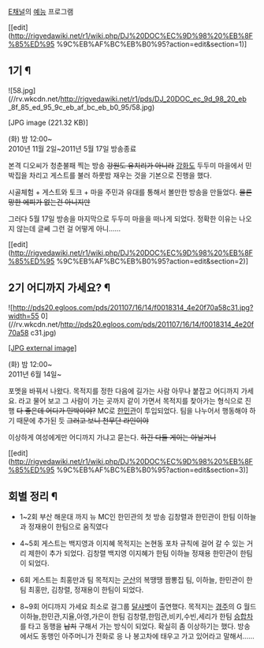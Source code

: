 [E채널](E%EC%B1%84%EB%84%90.md)의 [예능](%EC%98%88%EB%8A%A5.md) 프로그램

[[edit](http://rigvedawiki.net/r1/wiki.php/DJ%20DOC%EC%9D%98%20%EB%8F%85%ED%95
%9C%EB%AF%BC%EB%B0%95?action=edit&section=1)]

## 1기 ¶

![58.jpg](//rv.wkcdn.net/http://rigvedawiki.net/r1/pds/DJ_20DOC_ec_9d_98_20_eb
_8f_85_ed_95_9c_eb_af_bc_eb_b0_95/58.jpg)

[JPG image (221.32 KB)]

  
(화) 밤 12:00~  
2010년 11월 2일~2011년 5월 17일 방송종료

  

본격 디오씨가 청춘불패 찍는 방송 <del>강원도 유치리가 아니라</del>
[강화도](%EA%B0%95%ED%99%94%EB%8F%84.md) 두두미 마을에서 민박집을 차리고 게스트를 불러 하룻밤 재우는 것을
기본으로 진행을 했다.

  

시골체험 + 게스트와 토크 + 마을 주민과 유대를 통해서 볼만한 방송을 만들었다. <del>물론 망한 에피가 없는건 아니지만</del>

  

그러다 5월 17일 방송을 마지막으로 두두미 마을을 떠나게 되었다. 정확한 이유는 나오지 않는데 글쎄 그런 걸 어떻게 아니......

  
  

[[edit](http://rigvedawiki.net/r1/wiki.php/DJ%20DOC%EC%9D%98%20%EB%8F%85%ED%95
%9C%EB%AF%BC%EB%B0%95?action=edit&section=2)]

## 2기 어디까지 가세요? ¶

![http://pds20.egloos.com/pds/201107/16/14/f0018314_4e20f70a58c31.jpg?width=55
0](//rv.wkcdn.net/http://pds20.egloos.com/pds/201107/16/14/f0018314_4e20f70a58
c31.jpg)

[[JPG external
image]](http://pds20.egloos.com/pds/201107/16/14/f0018314_4e20f70a58c31.jpg)

  
(화) 밤 12:00~  
2011년 6월 14일~

  

포멧을 바꿔서 나왔다. 목적지를 정한 다음에 길가는 사람 아무나 붙잡고 어디까지 가세요. 라고 물어 보고 그 사람이 가는 곳까지 같이 가면서
목적지를 찾아가는 형식으로 진행 <del>다 좋은데 어디가 민박이야?</del> MC로
[한민관](%ED%95%9C%EB%AF%BC%EA%B4%80.md)이 투입되었다. 팀을 나누어서 행동해야 하기 때문에 추가된 듯
<del>그러고 보니 천무단 라인이야</del>

  

이상하게 여성에게만 어디까지 가냐고 묻는다. <del>하긴 다들 게이는 아닐거니</del>

  

[[edit](http://rigvedawiki.net/r1/wiki.php/DJ%20DOC%EC%9D%98%20%EB%8F%85%ED%95
%9C%EB%AF%BC%EB%B0%95?action=edit&section=3)]

## 회별 정리 ¶

  

  * 1~2회 부산 해운대 까지 뉴 MC인 한민관의 첫 방송 김창렬과 한민관이 한팀 이하늘과 정재용이 한팀으로 움직였다  

  * 4~5회 게스트는 백지영과 이지혜 목적지는 논현동 포차 규칙에 걸어 갈 수 있는 거리 제한이 추가 되었다. 김창렬 백지영 이지혜가 한팀 이하늘 정재용 한민관이 한팀이 되었다.   

  * 6회 게스트는 최홍만과 팀 목적지는 [군산](%EA%B5%B0%EC%82%B0.md)의 복땡땡 짬뽕집 팀, 이하늘, 한민관이 한팀 최홍만, 김창렬, 정재용이 한팀이 되었다.  

  * 8~9회 어디까지 가세요 최소로 걸그룹 [달샤벳](%EB%8B%AC%EC%83%A4%EB%B2%B3.md)이 출연했다. 목적지는 [경주](%EA%B2%BD%EC%A3%BC.md)의 G 월드 이하늘,한민관,지율,아영,가은이 한팀 김창렬,한밈관,비키,수빈,세리가 한팀 [승합차](%EC%8A%B9%ED%95%A9%EC%B0%A8.md)를 타고 동행을 <del>납치</del> 구해서 가는 방식이 되었다. 확실히 좀 이상하기는 했다. 방송에서도 동행인 아주머니가 전화로 응 나 봉고차에 태우고 가고 있어라고 말해서......

